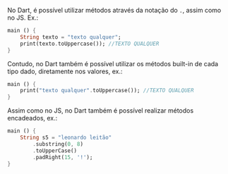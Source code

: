 No Dart, é possível utilizar métodos através da notação do `.`, assim como no JS.
Ex.: 
```dart
main () {
	String texto = "texto qualquer";
	print(texto.toUppercase()); //TEXTO QUALQUER
}
```

Contudo, no Dart também é possível utilizar os métodos built-in de cada tipo dado, diretamente nos valores, ex.:
```dart
main () {
	print("texto qualquer".toUppercase()); //TEXTO QUALQUER
}
```

Assim como no JS, no Dart também é possível realizar métodos encadeados, ex.:
```dart
main () {
	String s5 = "leonardo leitão"
		.substring(0, 8)
		.toUpperCase()
		.padRight(15, '!');
}
```


